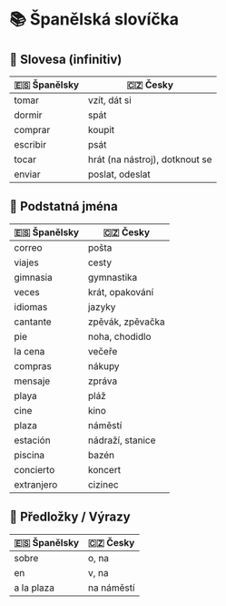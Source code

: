 # 📚 Španělská slovíčka

## 🔹 Slovesa (infinitiv)
| 🇪🇸 Španělsky | 🇨🇿 Česky      |
|--------------|---------------|
| tomar        | vzít, dát si  |
| dormir       | spát          |
| comprar      | koupit        |
| escribir     | psát          |
| tocar        | hrát (na nástroj), dotknout se |
| enviar       | poslat, odeslat |

## 🔹 Podstatná jména
| 🇪🇸 Španělsky | 🇨🇿 Česky        |
|--------------|-----------------|
| correo       | pošta           |
| viajes       | cesty           |
| gimnasia     | gymnastika      |
| veces        | krát, opakování |
| idiomas      | jazyky          |
| cantante     | zpěvák, zpěvačka|
| pie          | noha, chodidlo  |
| la cena      | večeře          |
| compras      | nákupy          |
| mensaje      | zpráva          |
| playa        | pláž            |
| cine         | kino            |
| plaza        | náměstí         |
| estación     | nádraží, stanice|
| piscina      | bazén           |
| concierto    | koncert         |
| extranjero   | cizinec         |

## 🔹 Předložky / Výrazy
| 🇪🇸 Španělsky | 🇨🇿 Česky   |
|--------------|-------------|
| sobre        | o, na       |
| en           | v, na       |
| a la plaza   | na náměstí  |
